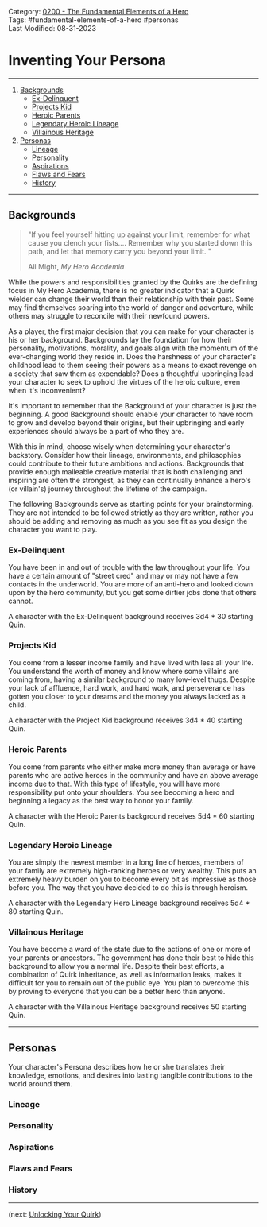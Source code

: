 Category: [0200 - The Fundamental Elements of a Hero](0200%20-%20The%20Fundamental%20Elements%20of%20a%20Hero.md)  
Tags: #fundamental-elements-of-a-hero #personas   
Last Modified: 08-31-2023  
# Inventing Your Persona

****

1. [Backgrounds](Inventing%20Your%20Persona.md#backgrounds)
	- [Ex-Delinquent](Inventing%20Your%20Persona.md#ex-delinquent)
	- [Projects Kid](Inventing%20Your%20Persona.md#projects-kid)
	- [Heroic Parents](Inventing%20Your%20Persona.md#heroic-parents)
	- [Legendary Heroic Lineage](Inventing%20Your%20Persona.md#legendary-heroic-lineage)
	- [Villainous Heritage](Inventing%20Your%20Persona.md#villainous-heritage)
2. [Personas](Inventing%20Your%20Persona.md#personas)
	- [Lineage](Inventing%20Your%20Persona.md#lineage)
	- [Personality](Inventing%20Your%20Persona.md#personality)
	- [Aspirations](Inventing%20Your%20Persona.md#aspirations)
	- [Flaws and Fears](Inventing%20Your%20Persona.md#flaws%20and%20fears)
	- [History](Inventing%20Your%20Persona.md#history)

****

## Backgrounds

> "If you feel yourself hitting up against your limit, remember for what cause you clench your fists.... Remember why you started down this path, and let that memory carry you beyond your limit. "
> 
> All Might, *My Hero Academia*

While the powers and responsibilities granted by the Quirks are the defining focus in My Hero Academia, there is no greater indicator that a Quirk wielder can change their world than their relationship with their past. Some may find themselves soaring into the world of danger and adventure, while others may struggle to reconcile with their newfound powers. 

As a player, the first major decision that you can make for your character is his or her background. Backgrounds lay the foundation for how their personality, motivations, morality, and goals align with the momentum of the ever-changing world they reside in. Does the harshness of your character's childhood lead to them seeing their powers as a means to exact revenge on a society that saw them as expendable? Does a thoughtful upbringing lead your character to seek to uphold the virtues of the heroic culture, even when it's inconvenient?

It's important to remember that the Background of your character is just the beginning. A good Background should enable your character to have room to grow and develop beyond their origins, but their upbringing and early experiences should always be a part of who they are.

With this in mind, choose wisely when determining your character's backstory. Consider how their lineage, environments, and philosophies could contribute to their future ambitions and actions. Backgrounds that provide enough malleable creative material that is both challenging and inspiring are often the strongest, as they can continually enhance a hero's (or villain's) journey throughout the lifetime of the campaign.

The following Backgrounds serve as starting points for your brainstorming. They are not intended to be followed strictly as they are written, rather you should be adding and removing as much as you see fit as you design the character you want to play.

### Ex-Delinquent

You have been in and out of trouble with the law throughout your life. You have a certain amount of "street cred" and may or may not have a few contacts in the underworld. You are more of an anti-hero and looked down upon by the hero community, but you get some dirtier jobs done that others cannot.

A character with the Ex-Delinquent background receives 3d4 * 30 starting Quin.

### Projects Kid

You come from a lesser income family and have lived with less all your life. You understand the worth of money and know where some villains are coming from, having a similar background to many low-level thugs. Despite your lack of affluence, hard work, and hard work, and perseverance has gotten you closer to your dreams and the money you always lacked as a child.

A character with the Project Kid background receives 3d4 * 40 starting Quin.

### Heroic Parents

You come from parents who either make more money than average or have parents who are active heroes in the community and have an above average income due to that. With this type of lifestyle, you will have more responsibility put onto your shoulders. You see becoming a hero and beginning a legacy as the best way to honor your family.

A character with the Heroic Parents background receives 5d4 * 60 starting Quin.

### Legendary Heroic Lineage

You are simply the newest member in a long line of heroes, members of your family are extremely high-ranking heroes or very wealthy. This puts an extremely heavy burden on you to become every bit as impressive as those before you. The way that you have decided to do this is through heroism.

A character with the Legendary Hero Lineage background receives 5d4 * 80 starting Quin.

### Villainous Heritage

You have become a ward of the state due to the actions of one or more of your parents or ancestors. The government has done their best to hide this background to allow you a normal life. Despite their best efforts, a combination of Quirk inheritance, as well as information leaks, makes it difficult for you to remain out of the public eye. You plan to overcome this by proving to everyone that you can be a better hero than anyone.

A character with the Villainous Heritage background receives 50 starting Quin.

****
## Personas

Your character's Persona describes how he or she translates their knowledge, emotions, and desires into lasting tangible contributions to the world around them. 

### Lineage

### Personality

### Aspirations

### Flaws and Fears

### History

****

(next: [Unlocking Your Quirk](Unlocking%20Your%20Quirk.md))